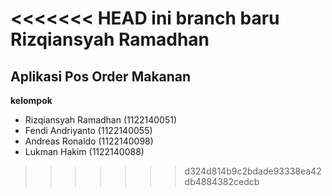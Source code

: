 <<<<<<< HEAD
ini branch baru Rizqiansyah Ramadhan
=======
## Aplikasi Pos Order Makanan
**kelompok**
- Rizqiansyah Ramadhan (1122140051)
- Fendi Andriyanto (1122140055)
- Andreas Ronaldo (1122140098)
- Lukman Hakim (1122140088)
>>>>>>> d324d814b9c2bdade93338ea42db4884382cedcb

